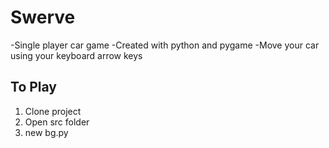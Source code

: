 # Swerve
-Single player car game
-Created with python and pygame
-Move your car using your keyboard arrow keys

## To Play
1. Clone project
2. Open src folder
3. new bg.py
